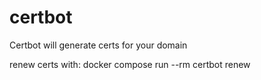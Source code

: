 # certbot
Certbot will generate certs for your domain

renew certs with:
    docker compose run --rm certbot renew
